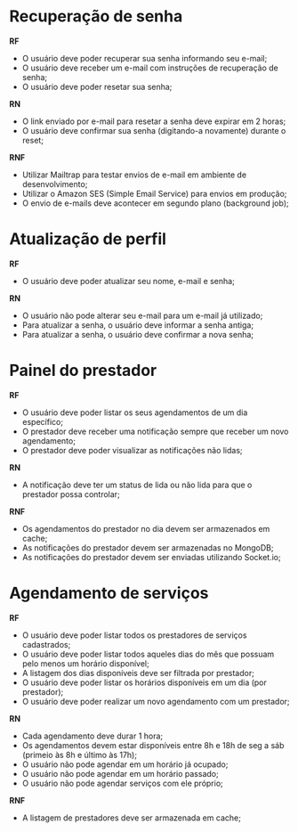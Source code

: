 # Recuperação de senha

**RF**

- O usuário deve poder recuperar sua senha informando seu e-mail;
- O usuário deve receber um e-mail com instruções de recuperação de senha;
- O usuário deve poder resetar sua senha;

**RN**

- O link enviado por e-mail para resetar a senha deve expirar em 2 horas;
- O usuário deve confirmar sua senha (digitando-a novamente) durante o reset;

**RNF**

- Utilizar Mailtrap para testar envios de e-mail em ambiente de desenvolvimento;
- Utilizar o Amazon SES (Simple Email Service) para envios em produção;
- O envio de e-mails deve acontecer em segundo plano (background job);

# Atualização de perfil

**RF**

- O usuário deve poder atualizar seu nome, e-mail e senha;

**RN**

- O usuário não pode alterar seu e-mail para um e-mail já utilizado;
- Para atualizar a senha, o usuário deve informar a senha antiga;
- Para atualizar a senha, o usuário deve confirmar a nova senha;

# Painel do prestador

**RF**

- O usuário deve poder listar os seus agendamentos de um dia específico;
- O prestador deve receber uma notificação sempre que receber um novo agendamento;
- O prestador deve poder visualizar as notificações não lidas;

**RN**

- A notificação deve ter um status de lida ou não lida para que o prestador possa controlar;

**RNF**

- Os agendamentos do prestador no dia devem ser armazenados em cache;
- As notificações do prestador devem ser armazenadas no MongoDB;
- As notificações do prestador devem ser enviadas utilizando Socket.io;

# Agendamento de serviços

**RF**

- O usuário deve poder listar todos os prestadores de serviços cadastrados;
- O usuário deve poder listar todos aqueles dias do mês que possuam pelo menos um horário disponível;
- A listagem dos dias disponíveis deve ser filtrada por prestador;
- O usuário deve poder listar os horários disponíveis em um dia (por prestador);
- O usuário deve poder realizar um novo agendamento com um prestador;

**RN**

- Cada agendamento deve durar 1 hora;
- Os agendamentos devem estar disponíveis entre 8h e 18h de seg a sáb (primeio às 8h e último às 17h);
- O usuário não pode agendar em um horário já ocupado;
- O usuário não pode agendar em um horário passado;
- O usuário não pode agendar serviços com ele próprio;

**RNF**

- A listagem de prestadores deve ser armazenada em cache;
